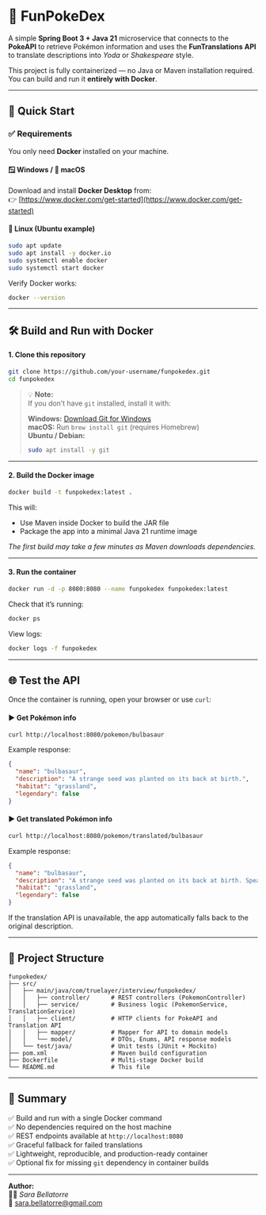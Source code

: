# 🧩 FunPokeDex

A simple **Spring Boot 3 + Java 21** microservice that connects to the **PokeAPI** to retrieve Pokémon information and uses the **FunTranslations API** to translate descriptions into *Yoda* or *Shakespeare* style.

This project is fully containerized — no Java or Maven installation required.  
You can build and run it **entirely with Docker**.

---

## 🚀 Quick Start

### ✅ Requirements

You only need **Docker** installed on your machine.

#### 🪟 Windows / 🍎 macOS

Download and install **Docker Desktop** from:  
👉 [https://www.docker.com/get-started](https://www.docker.com/get-started)

#### 🐧 Linux (Ubuntu example)

```bash
sudo apt update
sudo apt install -y docker.io
sudo systemctl enable docker
sudo systemctl start docker
```

Verify Docker works:
```bash
docker --version
```

---

## 🛠️ Build and Run with Docker

#### 1. Clone this repository
```bash
git clone https://github.com/your-username/funpokedex.git
cd funpokedex
```

> 💡 **Note:**  
> If you don’t have `git` installed, install it with:
>
> **Windows:** [Download Git for Windows](https://git-scm.com/download/win)  
> **macOS:** Run `brew install git` (requires Homebrew)  
> **Ubuntu / Debian:**
> ```bash
> sudo apt install -y git
> ```


---

#### 2. Build the Docker image
```bash
docker build -t funpokedex:latest .
```

This will:

- Use Maven inside Docker to build the JAR file
- Package the app into a minimal Java 21 runtime image

_The first build may take a few minutes as Maven downloads dependencies._

---

#### 3. Run the container
```bash
docker run -d -p 8080:8080 --name funpokedex funpokedex:latest
```

Check that it’s running:
```bash
docker ps
```

View logs:
```bash
docker logs -f funpokedex
```

---

## 🌐 Test the API

Once the container is running, open your browser or use `curl`:

#### ▶️ Get Pokémon info
```bash
curl http://localhost:8080/pokemon/bulbasaur
```

Example response:
```json
{
  "name": "bulbasaur",
  "description": "A strange seed was planted on its back at birth.",
  "habitat": "grassland",
  "legendary": false
}
```

#### ▶️ Get translated Pokémon info
```bash
curl http://localhost:8080/pokemon/translated/bulbasaur
```

Example response:
```json
{
  "name": "bulbasaur",
  "description": "A strange seed was planted on its back at birth. Speak like Yoda you will.",
  "habitat": "grassland",
  "legendary": false
}
```

If the translation API is unavailable, the app automatically falls back to the original description.

---

## 🧱 Project Structure

```
funpokedex/
├── src/
│   ├── main/java/com/truelayer/interview/funpokedex/
│   │   ├── controller/      # REST controllers (PokemonController)
│   │   ├── service/         # Business logic (PokemonService, TranslationService)
│   │   ├── client/          # HTTP clients for PokeAPI and Translation API
│   │   ├── mapper/          # Mapper for API to domain models
│   │   └── model/           # DTOs, Enums, API response models
│   └── test/java/           # Unit tests (JUnit + Mockito)
├── pom.xml                  # Maven build configuration
├── Dockerfile               # Multi-stage Docker build
└── README.md                # This file
```

---

## 🏁 Summary

✅ Build and run with a single Docker command  
✅ No dependencies required on the host machine  
✅ REST endpoints available at `http://localhost:8080`  
✅ Graceful fallback for failed translations  
✅ Lightweight, reproducible, and production-ready container  
✅ Optional fix for missing `git` dependency in container builds

---

**Author:**  
🧑‍💻 *Sara Bellatorre*  
📧 sara.bellatorre@gmail.com  

